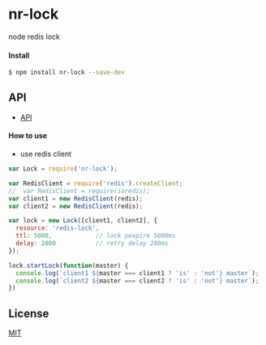 # nr-lock
node redis lock

#### Install

```bash
$ npm install nr-lock --save-dev
```

## API

- [API](doc/API.md)

#### How to use

- use redis client

```js
var Lock = require('nr-lock');

var RedisClient = require('redis').createClient;
//  var RedisClient = require(ioredis);
var client1 = new RedisClient(redis);
var client2 = new RedisClient(redis);

var lock = new Lock([client1, client2], {
  resource: 'redis-lock',
  ttl: 5000,            // lock pexpire 5000ms
  delay: 2000           // retry delay 200ms
});

lock.startLock(function(master) {
  console.log(`client1 ${master === client1 ? 'is' : 'not'} master`);
  console.log(`client2 ${master === client2 ? 'is' : 'not'} master`);
})
```

## License

[MIT](/LICENSE)
